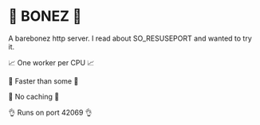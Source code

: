 # 🦴 BONEZ 🦴

A barebonez http server.
I read about SO_RESUSEPORT and wanted to try it.


📈 One worker per CPU 📈

🐇 Faster than some 🐇

🚫 No caching 🚫

👌 Runs on port 42069 👌